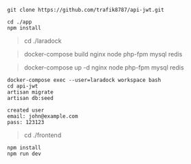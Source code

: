     git clone https://github.com/trafik8787/api-jwt.git

    cd ./app
    npm install

>cd ./laradock

>docker-compose build nginx node php-fpm mysql redis

>docker-compose up -d nginx node php-fpm mysql redis

    docker-compose exec --user=laradock workspace bash
    cd api-jwt
    artisan migrate
    artisan db:seed

    created user
    email: john@example.com
    pass: 123123
   
>cd ./frontend

    npm install
    npm run dev

